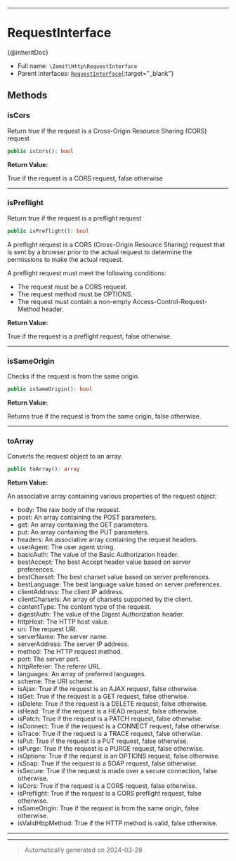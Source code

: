 ***

# RequestInterface

{@inheritDoc}



* Full name: `\Zemit\Http\RequestInterface`
* Parent interfaces: [`RequestInterface`](https://docs.phalcon.io/latest/api/){:target="_blank"}


## Methods


### isCors

Return true if the request is a Cross-Origin Resource Sharing (CORS) request

```php
public isCors(): bool
```









**Return Value:**

True if the request is a CORS request, false otherwise




***

### isPreflight

Return true if the request is a preflight request

```php
public isPreflight(): bool
```

A preflight request is a CORS (Cross-Origin Resource Sharing) request that is sent by a browser
prior to the actual request to determine the permissions to make the actual request.

A preflight request must meet the following conditions:
- The request must be a CORS request.
- The request method must be OPTIONS.
- The request must contain a non-empty Access-Control-Request-Method header.







**Return Value:**

True if the request is a preflight request, false otherwise.




***

### isSameOrigin

Checks if the request is from the same origin.

```php
public isSameOrigin(): bool
```









**Return Value:**

Returns true if the request is from the same origin, false otherwise.




***

### toArray

Converts the request object to an array.

```php
public toArray(): array
```









**Return Value:**

An associative array containing various properties of the request object:
- body: The raw body of the request.
- post: An array containing the POST parameters.
- get: An array containing the GET parameters.
- put: An array containing the PUT parameters.
- headers: An associative array containing the request headers.
- userAgent: The user agent string.
- basicAuth: The value of the Basic Authorization header.
- bestAccept: The best Accept header value based on server preferences.
- bestCharset: The best charset value based on server preferences.
- bestLanguage: The best language value based on server preferences.
- clientAddress: The client IP address.
- clientCharsets: An array of charsets supported by the client.
- contentType: The content type of the request.
- digestAuth: The value of the Digest Authorization header.
- httpHost: The HTTP host value.
- uri: The request URI.
- serverName: The server name.
- serverAddress: The server IP address.
- method: The HTTP request method.
- port: The server port.
- httpReferer: The referer URL.
- languages: An array of preferred languages.
- scheme: The URI scheme.
- isAjax: True if the request is an AJAX request, false otherwise.
- isGet: True if the request is a GET request, false otherwise.
- isDelete: True if the request is a DELETE request, false otherwise.
- isHead: True if the request is a HEAD request, false otherwise.
- isPatch: True if the request is a PATCH request, false otherwise.
- isConnect: True if the request is a CONNECT request, false otherwise.
- isTrace: True if the request is a TRACE request, false otherwise.
- isPut: True if the request is a PUT request, false otherwise.
- isPurge: True if the request is a PURGE request, false otherwise.
- isOptions: True if the request is an OPTIONS request, false otherwise.
- isSoap: True if the request is a SOAP request, false otherwise.
- isSecure: True if the request is made over a secure connection, false otherwise.
- isCors: True if the request is a CORS request, false otherwise.
- isPreflight: True if the request is a CORS preflight request, false otherwise.
- isSameOrigin: True if the request is from the same origin, false otherwise.
- isValidHttpMethod: True if the HTTP method is valid, false otherwise.




***


***
> Automatically generated on 2024-03-28
